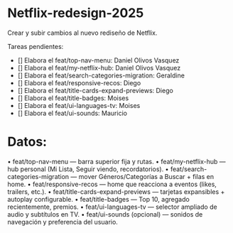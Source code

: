 # Netflix-redesign-2025
Crear y subir cambios al nuevo rediseño de Netflix.

Tareas pendientes:

- [] Elabora el feat/top-nav-menu: Daniel Olivos Vasquez
- [] Elabora el feat/my-netflix-hub: Daniel Olivos Vasquez
- [] Elabora el feat/search-categories-migration: Geraldine
- [] Elabora el feat/responsive-recos: Diego
- [] Elabora el feat/title-cards-expand-previews: Diego
- [] Elabora el feat/title-badges: Moises
- [] Elabora el feat/ui-languages-tv: Moises
- [] Elabora el feat/ui-sounds: Mauricio


# Datos:

•	feat/top-nav-menu — barra superior fija y rutas.
•	feat/my-netflix-hub — hub personal (Mi Lista, Seguir viendo, recordatorios).
•	feat/search-categories-migration — mover Géneros/Categorías a Buscar + filas en home.
•	feat/responsive-recos — home que reacciona a eventos (likes, trailers, etc.).
•	feat/title-cards-expand-previews — tarjetas expansibles + autoplay configurable.
•	feat/title-badges — Top 10, agregado recientemente, premios.
•	feat/ui-languages-tv — selector ampliado de audio y subtítulos en TV.
•	feat/ui-sounds (opcional) — sonidos de navegación y preferencia del usuario.
